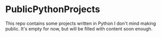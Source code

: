 # PublicPythonProjects
This repo contains some projects written in Python I don't mind making public. It's empty for now, but will be filled with content soon enough.
